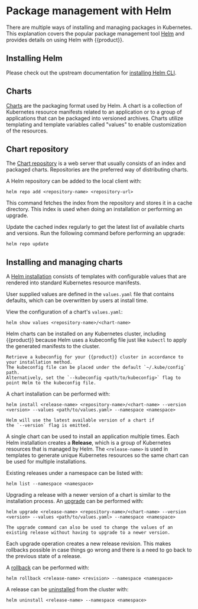 # Package management with Helm

There are multiple ways of installing and managing packages in Kubernetes.
This explanation covers the popular package management tool [Helm][] and
provides details on using Helm with {{product}}.

## Installing Helm

Please check out the upstream documentation for [installing Helm CLI][].

## Charts

[Charts][] are the packaging format used by Helm. A chart is a collection of
Kubernetes resource manifests related to an application or to a group of
applications that can be packaged into versioned archives.
Charts utilize templating and template variables called "values" to enable
customization of the resources.

## Chart repository

The [Chart repository][] is a web server that usually consists of an index and
packaged charts. Repositories are the preferred way of distributing charts.

A Helm repository can be added to the local client with:

```
helm repo add <repository-name> <repository-url>
```

This command fetches the index from the repository and
stores it in a cache directory.
This index is used when doing an installation or performing an upgrade.

Update the cached index regularly to get the latest list of
available charts and versions.
Run the following command before performing an upgrade:

```
helm repo update
```

## Installing and managing charts

A [Helm installation][] consists of templates with configurable values that are
rendered into standard Kubernetes resource manifests.

User supplied values are defined in the `values.yaml` file that contains
defaults, which can be overwritten by users at install time.

View the configuration of a chart's `values.yaml`:

```
helm show values <repository-name>/<chart-name>
```

Helm charts can be installed on any Kubernetes cluster, including {{product}}
because Helm uses a kubeconfig file just like `kubectl` to apply
the generated manifests to the cluster.

```{note}
Retrieve a kubeconfig for your {{product}} cluster in accordance to
your installation method.
The kubeconfig file can be placed under the default `~/.kube/config` path.
Alternatively, set the `--kubeconfig <path/to/kubeconfig>` flag to
point Helm to the kubeconfig file.
```

A chart installation can be performed with:

```
helm install <release-name> <repository-name>/<chart-name> --version <version> --values <path/to/values.yaml> --namespace <namespace>
```

```{note}
Helm will use the latest available version of a chart if
the `--version` flag is emitted.
```

A single chart can be used to install an application multiple times.
Each Helm installation creates a **Release**,
which is a group of Kubernetes resources that is managed by Helm.
The `<release-name>` is used in templates to generate unique
Kubernetes resources so the same chart can be used for multiple installations.

Existing releases under a namespace can be listed with:

```
helm list --namespace <namespace>
```

Upgrading a release with a newer version of a chart is similar
to the installation process. An [upgrade][] can be performed with:

```
helm upgrade <release-name> <repository-name>/<chart-name> --version <version> --values <path/to/values.yaml> --namespace <namespace>
```

```{note}
The upgrade command can also be used to change the values of an existing release without having to upgrade to a newer version.
```

Each upgrade operation creates a new release revision.
This makes rollbacks possible in case things go wrong and
there is a need to go back to the previous state of a release.

A [rollback][] can be performed with:

```
helm rollback <release-name> <revision> --namespace <namespace>
```

A release can be [uninstalled][] from the cluster with:

```
helm uninstall <release-name> --namespace <namespace>
```

<!-- LINKS -->

[Helm]: https://helm.sh/
[installing Helm CLI]: https://helm.sh/docs/intro/install/
[Charts]: https://helm.sh/docs/topics/charts/
[Chart repository]: https://helm.sh/docs/topics/chart_repository/
[helm installation]: https://helm.sh/docs/helm/helm_install/
[upgrade]: https://helm.sh/docs/helm/helm_upgrade/
[rollback]: https://helm.sh/docs/helm/helm_rollback/
[uninstalled]: https://helm.sh/docs/helm/helm_uninstall/
